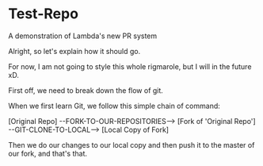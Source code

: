 # Test-Repo
A demonstration of Lambda's new PR system

Alright, so let's explain how it should go.

For now, I am not going to style this whole rigmarole, but I will in the future xD.

First off, we need to break down the flow of git. 

When we first learn Git, we follow this simple chain of command:

[Original Repo] --FORK-TO-OUR-REPOSITORIES--> [Fork of 'Original Repo'] --GIT-CLONE-TO-LOCAL--> [Local Copy of Fork]

Then we do our changes to our local copy and then push it to the master of our fork, and that's that.

